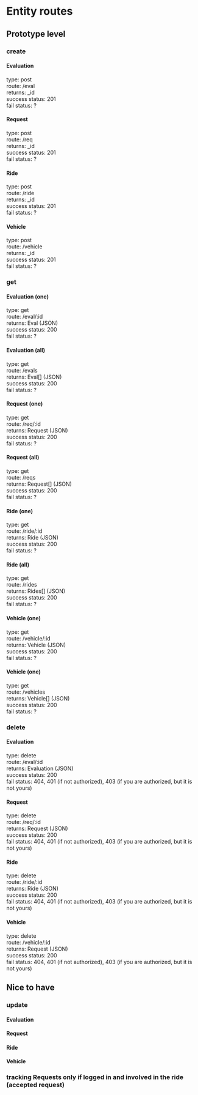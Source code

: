 # Entity routes

## Prototype level
### create
#### Evaluation
type: post <br>
route: /eval <br>
returns: _id <br>
success status: 201 <br>
fail status: ? <br>
#### Request
type: post <br>
route: /req <br>
returns: _id <br>
success status: 201 <br>
fail status: ? <br>
#### Ride
type: post <br>
route: /ride <br>
returns: _id <br>
success status: 201 <br>
fail status: ? <br>
#### Vehicle
type: post <br>
route: /vehicle <br>
returns: _id <br>
success status: 201 <br>
fail status: ? <br>

### get
#### Evaluation (one)
type: get <br>
route: /eval/:id <br>
returns: Eval (JSON) <br>
success status: 200 <br>
fail status: ? <br>
#### Evaluation (all)
type: get <br>
route: /evals <br>
returns: Eval[] (JSON)<br>
success status: 200 <br>
fail status: ? <br>
#### Request (one)
type: get <br>
route: /req/:id <br>
returns: Request (JSON)<br>
success status: 200 <br>
fail status: ? <br>
#### Request (all)
type: get <br>
route: /reqs <br>
returns: Request[] (JSON) <br>
success status: 200 <br>
fail status: ? <br>
#### Ride (one)
type: get <br>
route: /ride/:id <br>
returns: Ride (JSON) <br>
success status: 200 <br>
fail status: ? <br>
#### Ride (all)
type: get <br>
route: /rides <br>
returns: Rides[] (JSON) <br>
success status: 200 <br>
fail status: ? <br>
#### Vehicle (one)
type: get <br>
route: /vehicle/:id <br>
returns: Vehicle (JSON)<br>
success status: 200 <br>
fail status: ? <br>
#### Vehicle (one)
type: get <br>
route: /vehicles <br>
returns: Vehicle[] (JSON)<br>
success status: 200 <br>
fail status: ? <br>

### delete
#### Evaluation
type: delete <br>
route: /eval/:id <br>
returns: Evaluation (JSON) <br>
success status: 200 <br>
fail status: 404, 401 (if not authorized), 403 (if you are authorized, but it is not yours)
#### Request
type: delete <br>
route: /req/:id <br>
returns: Request (JSON) <br>
success status: 200 <br>
fail status: 404, 401 (if not authorized), 403 (if you are authorized, but it is not yours)
#### Ride
type: delete <br>
route: /ride/:id <br>
returns: Ride (JSON) <br>
success status: 200 <br>
fail status: 404, 401 (if not authorized), 403 (if you are authorized, but it is not yours)
#### Vehicle
type: delete <br>
route: /vehicle/:id <br>
returns: Request (JSON) <br>
success status: 200 <br>
fail status: 404, 401 (if not authorized), 403 (if you are authorized, but it is not yours)

## Nice to have

### update
#### Evaluation
#### Request
#### Ride
#### Vehicle


### tracking Requests only if logged in and involved in the ride (accepted request)
